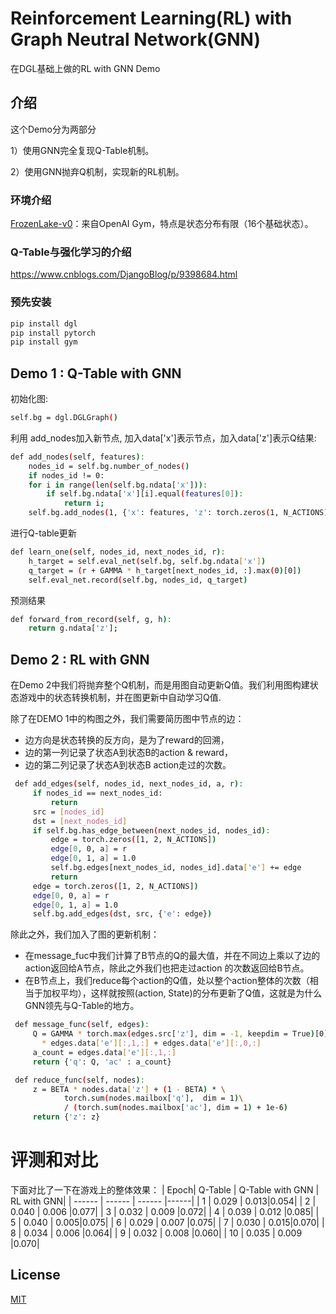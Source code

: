 # Reinforcement Learning(RL) with Graph Neutral Network(GNN)

在DGL基础上做的RL with GNN Demo

## 介绍

这个Demo分为两部分

1）使用GNN完全复现Q-Table机制。

2）使用GNN抛弃Q机制，实现新的RL机制。

### 环境介绍

[FrozenLake-v0](https://gym.openai.com/envs/FrozenLake-v0/)：来自OpenAI Gym，特点是状态分布有限（16个基础状态）。

### Q-Table与强化学习的介绍
https://www.cnblogs.com/DjangoBlog/p/9398684.html

### 预先安装
```bash
pip install dgl
pip install pytorch
pip install gym
```

## Demo 1 : Q-Table with GNN
初始化图:
```bash
self.bg = dgl.DGLGraph()
```
利用 add_nodes加入新节点, 加入data['x']表示节点，加入data['z']表示Q结果:
```bash
def add_nodes(self, features):
    nodes_id = self.bg.number_of_nodes()
    if nodes_id != 0:
    for i in range(len(self.bg.ndata['x'])):
        if self.bg.ndata['x'][i].equal(features[0]):
            return i;
    self.bg.add_nodes(1, {'x': features, 'z': torch.zeros(1, N_ACTIONS)})
```
进行Q-table更新
```bash
def learn_one(self, nodes_id, next_nodes_id, r):
    h_target = self.eval_net(self.bg, self.bg.ndata['x'])
    q_target = (r + GAMMA * h_target[next_nodes_id, :].max(0)[0])
    self.eval_net.record(self.bg, nodes_id, q_target)
```
预测结果
```bash
def forward_from_record(self, g, h):
    return g.ndata['z'];
```
## Demo 2 : RL with GNN
在Demo 2中我们将抛弃整个Q机制，而是用图自动更新Q值。我们利用图构建状态游戏中的状态转换机制，并在图更新中自动学习Q值.

除了在DEMO 1中的构图之外，我们需要简历图中节点的边：

- 边方向是状态转换的反方向，是为了reward的回溯，
- 边的第一列记录了状态A到状态B的action & reward，
- 边的第二列记录了状态A到状态B action走过的次数。

```bash
 def add_edges(self, nodes_id, next_nodes_id, a, r):
     if nodes_id == next_nodes_id:
         return
     src = [nodes_id]
     dst = [next_nodes_id]
     if self.bg.has_edge_between(next_nodes_id, nodes_id):
         edge = torch.zeros([1, 2, N_ACTIONS])
         edge[0, 0, a] = r
         edge[0, 1, a] = 1.0
         self.bg.edges[next_nodes_id, nodes_id].data['e'] += edge
         return
     edge = torch.zeros([1, 2, N_ACTIONS])
     edge[0, 0, a] = r
     edge[0, 1, a] = 1.0
     self.bg.add_edges(dst, src, {'e': edge})
```
除此之外，我们加入了图的更新机制：
- 在message_fuc中我们计算了B节点的Q的最大值，并在不同边上乘以了边的action返回给A节点，除此之外我们也把走过action 的次数返回给B节点。
- 在B节点上，我们reduce每个action的Q值，处以整个action整体的次数（相当于加权平均），这样就按照(action, State)的分布更新了Q值，这就是为什么GNN领先与Q-Table的地方。
```bash
 def message_func(self, edges):
     Q = GAMMA * torch.max(edges.src['z'], dim = -1, keepdim = True)[0] \
       * edges.data['e'][:,1,:] + edges.data['e'][:,0,:]
     a_count = edges.data['e'][:,1,:]
     return {'q': Q, 'ac' : a_count}

 def reduce_func(self, nodes):
     z = BETA * nodes.data['z'] + (1 - BETA) * \ 
            torch.sum(nodes.mailbox['q'],  dim = 1)\
            / (torch.sum(nodes.mailbox['ac'], dim = 1) + 1e-6)
     return {'z': z}
```

# 评测和对比
下面对比了一下在游戏上的整体效果：
| Epoch| Q-Table | Q-Table with GNN | RL with GNN|
| ------ | ------ | ------ |------|
| 1 | 0.029 | 0.013|0.054|
| 2 | 0.040 | 0.006 |0.077|
| 3 | 0.032 | 0.009 |0.072|
| 4 | 0.039 | 0.012 |0.085|
| 5 | 0.040 | 0.005|0.075|
| 6 | 0.029 | 0.007 |0.075|
| 7 | 0.030 | 0.015|0.070|
| 8 | 0.034 | 0.006 |0.064|
| 9 | 0.032 | 0.008 |0.060|
| 10 | 0.035 | 0.009 |0.070|


## License
[MIT](https://choosealicense.com/licenses/mit/)

